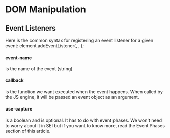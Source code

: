 # DOM Manipulation
## Event Listeners



Here is the common syntax for registering an event listener for a given event: element.addEventListener(<event-name>, <callback>, <use-capture>);

#### event-name
is the name of the event (string)

#### callback
is the function we want executed when the event happens. When called by the JS engine, it will be passed an event object as an argument.

#### use-capture
is a boolean and is optional. It has to do with event phases. We won't need to worry about it in SEI but if you want to know more, read the Event Phases section of this article.
